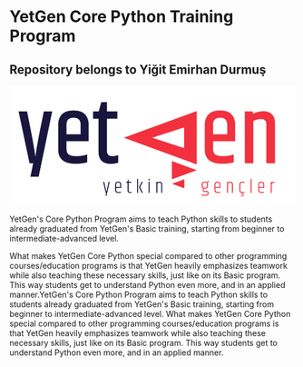 # YetGen Core Python Training Program

## Repository belongs to Yiğit Emirhan Durmuş

![YetGen's Logo](/src/YetGenLogo-2.png)

YetGen's Core Python Program aims to teach Python skills to students already graduated from YetGen's Basic training, starting from beginner to intermediate-advanced level.

What makes YetGen Core Python special compared to other programming courses/education programs is that YetGen heavily emphasizes teamwork while also teaching these necessary skills, just like on its Basic program. This way students get to understand Python even more, and in an applied manner.YetGen's Core Python Program aims to teach Python skills to students already graduated from YetGen's Basic training, starting from beginner to intermediate-advanced level. What makes YetGen Core Python special compared to other programming courses/education programs is that YetGen heavily emphasizes teamwork while also teaching these necessary skills, just like on its Basic program. This way students get to understand Python even more, and in an applied manner.

